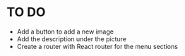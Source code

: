 
# TO DO
- Add a button to add a new image 
- Add the description under the picture
- Create a router with React router for the menu sections
